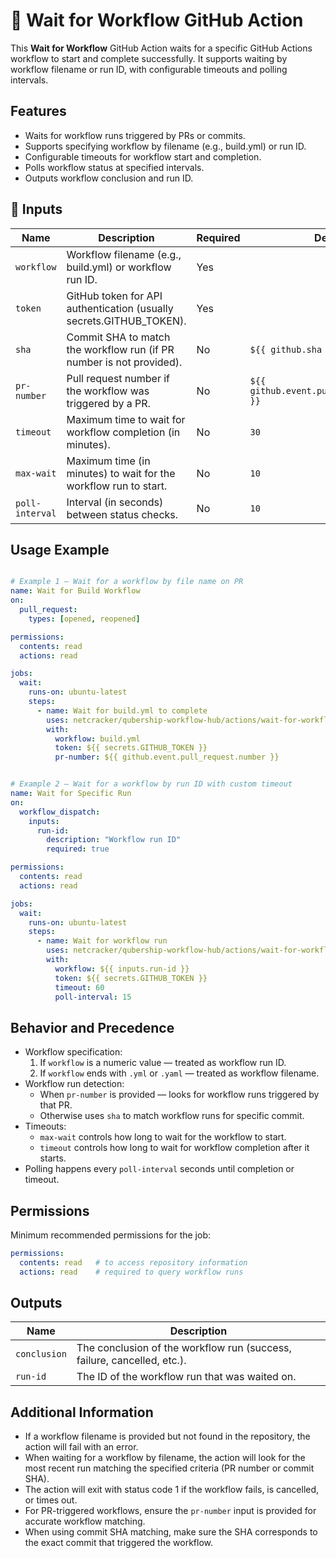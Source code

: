 # 🚀 Wait for Workflow GitHub Action

This **Wait for Workflow** GitHub Action waits for a specific GitHub Actions workflow to start and complete successfully. It supports waiting by workflow filename or run ID, with configurable timeouts and polling intervals.

## Features

- Waits for workflow runs triggered by PRs or commits.
- Supports specifying workflow by filename (e.g., build.yml) or run ID.
- Configurable timeouts for workflow start and completion.
- Polls workflow status at specified intervals.
- Outputs workflow conclusion and run ID.

## 📌 Inputs

| Name            | Description                                                                 | Required | Default                                           |
| --------------- | --------------------------------------------------------------------------- | -------- | ------------------------------------------------- |
| `workflow`      | Workflow filename (e.g., build.yml) or workflow run ID.                   | Yes      |                                                   |
| `token`         | GitHub token for API authentication (usually secrets.GITHUB_TOKEN).        | Yes      |                                                   |
| `sha`           | Commit SHA to match the workflow run (if PR number is not provided).       | No       | `${{ github.sha }}`                               |
| `pr-number`     | Pull request number if the workflow was triggered by a PR.                 | No       | `${{ github.event.pull_request.number }}`  |
| `timeout`       | Maximum time to wait for workflow completion (in minutes).                 | No       | `30`                                              |
| `max-wait`      | Maximum time (in minutes) to wait for the workflow run to start.           | No       | `10`                                              |
| `poll-interval` | Interval (in seconds) between status checks.                              | No       | `10`                                              |

## Usage Example

```yaml

# Example 1 — Wait for a workflow by file name on PR
name: Wait for Build Workflow
on:
  pull_request:
    types: [opened, reopened]

permissions:
  contents: read
  actions: read

jobs:
  wait:
    runs-on: ubuntu-latest
    steps:
      - name: Wait for build.yml to complete
        uses: netcracker/qubership-workflow-hub/actions/wait-for-workflow@v2.0.1
        with:
          workflow: build.yml
          token: ${{ secrets.GITHUB_TOKEN }}
          pr-number: ${{ github.event.pull_request.number }}
```

```yaml

# Example 2 — Wait for a workflow by run ID with custom timeout
name: Wait for Specific Run
on:
  workflow_dispatch:
    inputs:
      run-id:
        description: "Workflow run ID"
        required: true

permissions:
  contents: read
  actions: read

jobs:
  wait:
    runs-on: ubuntu-latest
    steps:
      - name: Wait for workflow run
        uses: netcracker/qubership-workflow-hub/actions/wait-for-workflow@v2.0.1
        with:
          workflow: ${{ inputs.run-id }}
          token: ${{ secrets.GITHUB_TOKEN }}
          timeout: 60
          poll-interval: 15
```

## Behavior and Precedence

- Workflow specification:
  1) If `workflow` is a numeric value — treated as workflow run ID.
  2) If `workflow` ends with `.yml` or `.yaml` — treated as workflow filename.
- Workflow run detection:
  - When `pr-number` is provided — looks for workflow runs triggered by that PR.
  - Otherwise uses `sha` to match workflow runs for specific commit.
- Timeouts:
  - `max-wait` controls how long to wait for the workflow to start.
  - `timeout` controls how long to wait for workflow completion after it starts.
- Polling happens every `poll-interval` seconds until completion or timeout.

## Permissions

Minimum recommended permissions for the job:

```yaml
permissions:
  contents: read   # to access repository information
  actions: read    # required to query workflow runs
```

## Outputs

| Name         | Description                                                              |
| ------------ | ------------------------------------------------------------------------ |
| `conclusion` | The conclusion of the workflow run (success, failure, cancelled, etc.). |
| `run-id`     | The ID of the workflow run that was waited on.                          |

## Additional Information

- If a workflow filename is provided but not found in the repository, the action will fail with an error.
- When waiting for a workflow by filename, the action will look for the most recent run matching the specified criteria (PR number or commit SHA).
- The action will exit with status code 1 if the workflow fails, is cancelled, or times out.
- For PR-triggered workflows, ensure the `pr-number` input is provided for accurate workflow matching.
- When using commit SHA matching, make sure the SHA corresponds to the exact commit that triggered the workflow.
